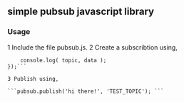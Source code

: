 ## simple pubsub javascript library

### Usage

1 Include the file pubsub.js.
2 Create a subscribtion using,

```pubsub.subscribe( 'TEST_TOPIC', function(topic, data){
    console.log( topic, data );
});```

3 Publish using,

```pubsub.publish('hi there!', 'TEST_TOPIC'); ```